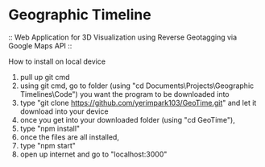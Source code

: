 # Geographic Timeline
:: Web Application for 3D Visualization using Reverse Geotagging via Google Maps API ::

How to install on local device
1. pull up git cmd 
2. using git cmd, go to folder (using "cd Documents\Projects\Geographic Timelines\Code") you want the program to be downloaded into
3. type "git clone https://github.com/yerimpark103/GeoTime.git" and let it download into your device
4. once you get into your downloaded folder (using "cd GeoTime"), 
5. type "npm install"
6. once the files are all installed,
7. type "npm start"
8. open up internet and go to "localhost:3000"
